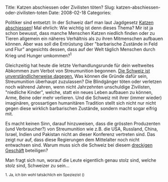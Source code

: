 Title: Katzen abschiessen oder Zivilisten töten?
Slug: katzen-abschiessen-oder-zivilisten-toten
Date: 2008-02-18
Categories:

Politiker sind entsetzt: In der Schweiz darf man laut Jagdgesetz [Katzen abschiessen](http://www.blick.ch/news/schweiz/buesi-jagd-politiker-entsetzt-83651)! Mal ehrlich: Wie wichtig ist denn dieses Thema? Mir ist ja schon bewusst, dass manche Menschen Katzen niedlich finden oder zu Tieren allgemein ein näheres Verhältnis als zu ihren Mitmenschen aufbauen können. Aber was soll die Entrüstung über "barbarische Zustände in Feld und Flur" angesichts dessen, dass auf der Welt täglich Menschen durch Krieg und Hunger umkommen?<sup>1</sup>

Gleichzeitig hat heute die letzte Verhandlungsrunde für dein weltweites Abkommen zum Verbot von Streumunition begonnen. [Die Schweiz ist unverständlicherweise dagegen.](http://www.blick.ch/news/ausland/verbot-von-streumunition-schweiz-dagegen-83652) Was können die Gründe dafür sein, Streumunition überhaupt zuzulassen? Die Blindgänger töten oder verletzen noch während Jahren, wenn nicht Jahrzehnten unschuldige Zivilisten, "niedliche Kinder", welche, statt ein neues Leben aufbauen zu können, Arme, Beine oder mehr verlieren. Und die Schweiz mit ihrer (immer wieder) imaginären, grossartigen humanitären Tradition stellt sich nicht nur nicht gegen diese wirklich barbarischen Zustände, sondern macht sogar eifrig mit.

Es macht keinen Sinn, darauf hinzuweisen, dass die grössten Produzenten (und Verbraucher?) von Streumunition wie z.B. die USA, Russland, China, Israel, Indien und Pakistan nicht an dieser Konferenz vertreten sind. Das zeigt nur auf, dass diese Regierungen dem Mittelalter noch nicht entwachsen sind. Warum muss sich die Schweiz bei diesem [dreckigen Geschäft](http://www.tagesanzeiger.ch/dyn/news/wirtschaft/842950.html) beteiligen?

Man fragt sich nun, worauf die Leute eigentlich genau stolz sind, welche stolz sind, Schweizer zu sein...

<small>
1. Ja, ich bin wohl tatsächlich ein Speziezist (<http://de.wikipedia.org/wiki/Speziesismus>)
</small>

